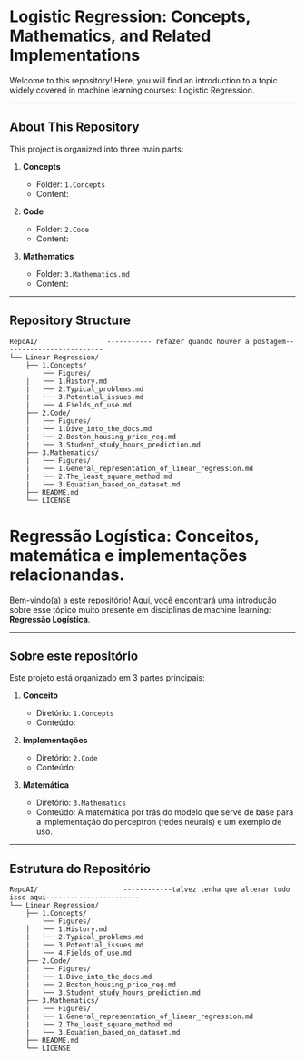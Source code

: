 # Logistic Regression: Concepts, Mathematics, and Related Implementations

Welcome to this repository! Here, you will find an introduction to a topic widely covered in machine learning courses: Logistic Regression.

---

## About This Repository

This project is organized into three main parts:

1. **Concepts**  
   - Folder: `1.Concepts`
   - Content:

2. **Code**
   - Folder: `2.Code`
   - Content: 
  
4. **Mathematics**  
   - Folder: `3.Mathematics.md`  
   - Content: 

---

## Repository Structure

```text
RepoAI/                 ----------- refazer quando houver a postagem-------------------------
└── Linear Regression/
    ├── 1.Concepts/
        └── Figures/
    │   └── 1.History.md
    |   └── 2.Typical_problems.md
    |   └── 3.Potential_issues.md
    |   └── 4.Fields_of_use.md
    ├── 2.Code/
    |   └── Figures/
    |   └── 1.Dive_into_the_docs.md 
    |   └── 2.Boston_housing_price_reg.md
    |   └── 3.Student_study_hours_prediction.md
    ├── 3.Mathematics/
    |   └── Figures/
    |   └── 1.General_representation_of_linear_regression.md 
    |   └── 2.The_least_square_method.md 
    |   └── 3.Equation_based_on_dataset.md
    ├── README.md
    └── LICENSE   
```

# Regressão Logística: Conceitos, matemática e implementações relacionandas.

Bem-vindo(a) a este repositório! Aqui, você encontrará uma introdução sobre esse tópico muito presente em disciplinas de machine learning: **Regressão Logística**.

---

## Sobre este repositório

Este projeto está organizado em 3 partes principais:

1. **Conceito**  
   - Diretório: `1.Concepts`  
   - Conteúdo: 

2. **Implementações**  
   - Diretório: `2.Code`  
   - Conteúdo: 
  
3. **Matemática**  
   - Diretório: `3.Mathematics`  
   - Conteúdo: A matemática por trás do modelo que serve de base para a implementação do perceptron (redes neurais) e um exemplo de uso.

---

## Estrutura do Repositório

```text
RepoAI/                     ------------talvez tenha que alterar tudo isso aqui-----------------------
└── Linear Regression/
    ├── 1.Concepts/
        └── Figures/
    │   └── 1.History.md
    |   └── 2.Typical_problems.md
    |   └── 3.Potential_issues.md
    |   └── 4.Fields_of_use.md
    ├── 2.Code/
    |   └── Figures/
    |   └── 1.Dive_into_the_docs.md 
    |   └── 2.Boston_housing_price_reg.md
    |   └── 3.Student_study_hours_prediction.md
    ├── 3.Mathematics/
    |   └── Figures/
    |   └── 1.General_representation_of_linear_regression.md 
    |   └── 2.The_least_square_method.md 
    |   └── 3.Equation_based_on_dataset.md
    ├── README.md
    └── LICENSE   
```
